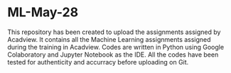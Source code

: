 # ML-May-28
This repository has been created to upload the assignments assigned by Acadview.
It contains all the Machine Learning assignments assigned during the training in Acadview.
Codes are written in Python using Google Colaboratory and Jupyter Notebook as the IDE.
All the codes have been tested for authenticity and accurracy before uploading on Git.
